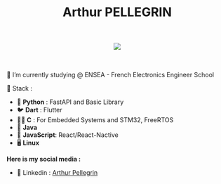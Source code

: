 <h1 align="center">Arthur PELLEGRIN</h1>

</br>
</br>
<div align=center>
<picture>
<source 
  srcset="https://github-readme-stats.vercel.app/api?username=ArtPel1805&show_icons=true&theme=dark"
  media="(prefers-color-scheme: dark)"
/>
<source
  srcset="https://github-readme-stats.vercel.app/api?username=ArtPel1805&show_icons=true"
  media="(prefers-color-scheme: light), (prefers-color-scheme: no-preference)"
/>
<img src="https://github-readme-stats.vercel.app/api?username=ArtPel1805&show_icons=true" />
</picture>
</div>
</br>
</br>

🌱 I’m currently studying @ ENSEA - French Electronics Engineer School

🎨 Stack :

- 🐍 **Python** : FastAPI and Basic Library
- 🐦 **Dart** : Flutter
- 👴🏼 **C** : For Embedded Systems and STM32, FreeRTOS
- 🧩 **Java**
- 📡 **JavaScript**: React/React-Nactive
- 🖥 **Linux**



**Here is my social media :**
- 💼 Linkedin : [Arthur Pellegrin](https://www.linkedin.com/in/arthurpellegrin/)

